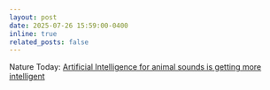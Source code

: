 ```yaml
---
layout: post
date: 2025-07-26 15:59:00-0400
inline: true
related_posts: false 
---
```


Nature Today: [Artificial Intelligence for animal sounds is getting more intelligent](https://www.naturetoday.com/intl/en/nature-reports/message/?msg=34163) 
